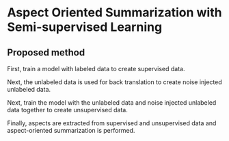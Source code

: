 # Aspect Oriented Summarization with Semi-supervised Learning

## Proposed method
First, train a model with labeled data to create supervised data.

Next, the unlabeled data is used for back translation to create noise injected unlabeled data.

Next, train the model with the unlabeled data and noise injected unlabeled data together to create unsupervised data.

Finally, aspects are extracted from supervised and unsupervised data and aspect-oriented summarization is performed.

